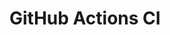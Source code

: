 # GitHub Actions CI























































































































































































































































































































































































































































































































































































































































































































































































































































































































































































































































































































































































































































































































































































































































































































































































































































































































































































































































































































































































































































































































































































































































































